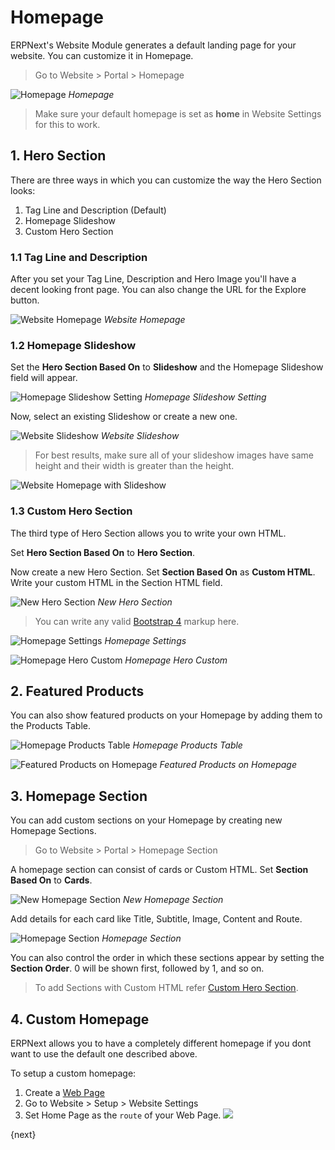 <!-- add-breadcrumbs -->
# Homepage

ERPNext's Website Module generates a default landing page for your website. You
can customize it in Homepage.

> Go to Website > Portal > Homepage

![Homepage](/docs/assets/img/website/homepage.png)
*Homepage*

> Make sure your default homepage is set as **home** in Website Settings for
> this to work.

## 1. Hero Section

There are three ways in which you can customize the way the Hero Section looks:

1. Tag Line and Description (Default)
1. Homepage Slideshow
1. Custom Hero Section

### 1.1 Tag Line and Description

After you set your Tag Line, Description and Hero Image you'll have a decent
looking front page. You can also change the URL for the Explore button.

![Website Homepage](/docs/assets/img/website/website-homepage.png)
*Website Homepage*

### 1.2 Homepage Slideshow

Set the **Hero Section Based On** to **Slideshow** and the Homepage Slideshow
field will appear.

![Homepage Slideshow Setting](/docs/assets/img/website/homepage-slideshow-setting.png)
*Homepage Slideshow Setting*

Now, select an existing Slideshow or create a new one.

![Website Slideshow](/docs/assets/img/website/website-slideshow.png)
*Website Slideshow*

> For best results, make sure all of your slideshow images have same height and
> their width is greater than the height.

![Website Homepage with Slideshow](/docs/assets/img/website/website-homepage-slideshow.gif)

### 1.3 Custom Hero Section

The third type of Hero Section allows you to write your own HTML.

Set **Hero Section Based On** to **Hero Section**.

Now create a new Hero Section. Set **Section Based On** as **Custom HTML**.
Write your custom HTML in the Section HTML field.

![New Hero Section](/docs/assets/img/website/hero-custom.png)
*New Hero Section*

> You can write any valid [Bootstrap
> 4](https://getbootstrap.com/docs/4.3/getting-started/introduction/) markup
> here.

![Homepage Settings](/docs/assets/img/website/homepage-hero-custom.png)
*Homepage Settings*

![Homepage Hero Custom](/docs/assets/img/website/website-homepage-custom.png)
*Homepage Hero Custom*

## 2. Featured Products

You can also show featured products on your Homepage by adding them to the
Products Table.

![Homepage Products Table](/docs/assets/img/website/homepage-featured-products.png)
*Homepage Products Table*


![Featured Products on Homepage](/docs/assets/img/website/website-featured-products.png)
*Featured Products on Homepage*

## 3. Homepage Section

You can add custom sections on your Homepage by creating new Homepage Sections.

> Go to Website > Portal > Homepage Section

A homepage section can consist of cards or Custom HTML. Set **Section Based On**
to **Cards**.

![New Homepage Section](/docs/assets/img/website/new-homepage-section.png)
*New Homepage Section*

Add details for each card like Title, Subtitle, Image, Content and Route.

![Homepage Section](/docs/assets/img/website/homepage-section.png)
*Homepage Section*

You can also control the order in which these sections appear by setting the
**Section Order**. 0 will be shown first, followed by 1, and so on.

> To add Sections with Custom HTML refer [Custom Hero Section](#13-custom-hero-section).

## 4. Custom Homepage

ERPNext allows you to have a completely different homepage if you dont want to
use the default one described above.

To setup a custom homepage:

1. Create a [Web Page](/docs/user/manual/en/website/web-page)
1. Go to Website > Setup > Website Settings
1. Set Home Page as the `route` of your Web Page.
   ![](/docs/assets/img/website/custom-homepage.png)

{next}